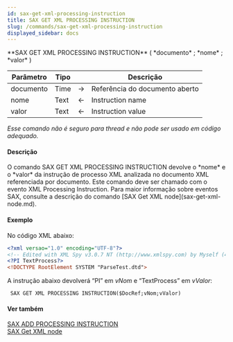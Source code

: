 ```yaml
---
id: sax-get-xml-processing-instruction
title: SAX GET XML PROCESSING INSTRUCTION
slug: /commands/sax-get-xml-processing-instruction
displayed_sidebar: docs
---
```


<!--REF #_command_.SAX GET XML PROCESSING INSTRUCTION.Syntax-->**SAX GET XML PROCESSING INSTRUCTION** ( *documento* ; *nome* ; *valor* )<!-- END REF-->
<!--REF #_command_.SAX GET XML PROCESSING INSTRUCTION.Params-->
| Parâmetro | Tipo |  | Descrição |
| --- | --- | --- | --- |
| documento | Time | &#8594;  | Referência do documento aberto |
| nome | Text | &#8592; | Instruction name |
| valor | Text | &#8592; | Instruction value |

<!-- END REF-->

*Esse comando não é seguro para thread e não pode ser usado em código adequado.*


#### Descrição 

<!--REF #_command_.SAX GET XML PROCESSING INSTRUCTION.Summary-->O comando SAX GET XML PROCESSING INSTRUCTION devolve o *nome* e o *valor* da instrução de processo XML analizada no documento XML referenciada por documento.<!-- END REF--> Este comando deve ser chamado com o evento XML Processing Instruction. Para maior informação sobre eventos SAX, consulte a descrição do comando [SAX Get XML node](sax-get-xml-node.md).  

#### Exemplo 

No código XML abaixo: 

```XML
<?xml versao="1.0" encoding="UTF-8"?>
<!-- Edited with XML Spy v3.0.7 NT (http://www.xmlspy.com) by Myself (4D SA)-->
<?PI TextProcess?>
<!DOCTYPE RootElement SYSTEM "ParseTest.dtd">
```

A instrução abaixo devolverá “PI” em *vNom* e “TextProcess” em *vValor*: 

```4d
 SAX GET XML PROCESSING INSTRUCTION($DocRef;vNom;vValor)
```

#### Ver também 

[SAX ADD PROCESSING INSTRUCTION](sax-add-processing-instruction.md)  
[SAX Get XML node](sax-get-xml-node.md)  